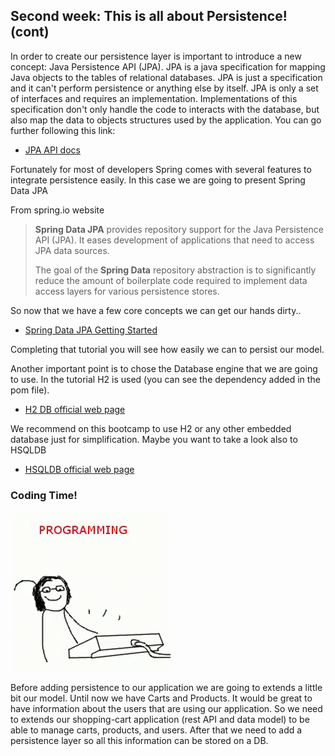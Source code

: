 ## Second week: This is all about Persistence! (cont)
In order to create our persistence layer is important to introduce a new concept: Java Persistence API (JPA). JPA is a java specification for mapping Java objects to the tables of relational databases. JPA is just a specification and it can't perform persistence or anything else by itself. JPA is only a set of interfaces and requires an implementation. Implementations of this specification don't only handle the code to interacts with the database, but also map the data to objects structures used by the application. You can go further following this link:

- [JPA API docs](https://docs.oracle.com/javaee/7/tutorial/persistence-intro.htm)

Fortunately for most of developers Spring comes with several features to integrate persistence easily. In this case we are going to present Spring Data JPA

From spring.io website
>**Spring Data JPA** provides repository support for the Java Persistence API (JPA). It eases development of applications that need to access JPA data sources. 
>
>The goal of the **Spring Data** repository abstraction is to significantly reduce the amount of boilerplate code required to implement data access layers for various persistence stores.

So now that we have a few core concepts we can get our hands dirty..

- [Spring Data JPA Getting Started](https://spring.io/guides/gs/accessing-data-jpa/)

Completing that tutorial you will see how easily we can to persist our model. 

Another important point is to chose the Database engine that we are going to use. In the tutorial H2 is used (you can see the dependency added in the pom file).

- [H2 DB official web page](http://www.h2database.com/html/main.html)

We recommend on this bootcamp to use H2 or any other embedded database just for simplification. Maybe you want to take a look also to HSQLDB

- [HSQLDB official web page](http://hsqldb.org/)

### Coding Time!
![coder](./docs/img/happy-coding.gif)


Before adding persistence to our application we are going to extends a little bit our model. Until now we have Carts and Products. It would be great to have information about the users that are using our application. So we need to extends our shopping-cart application (rest API and data model) to be able to manage carts, products, and users. After that we need to add a persistence layer so all this information can be stored on a DB.